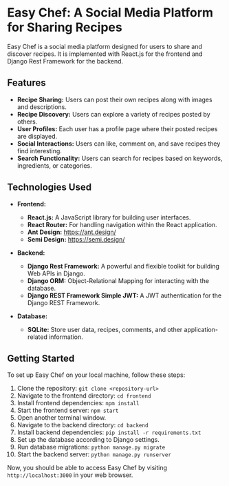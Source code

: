 # Easy Chef: A Social Media Platform for Sharing Recipes

Easy Chef is a social media platform designed for users to share and discover recipes. It is implemented with React.js for the frontend and Django Rest Framework for the backend.

## Features

- **Recipe Sharing:** Users can post their own recipes along with images and descriptions.
- **Recipe Discovery:** Users can explore a variety of recipes posted by others.
- **User Profiles:** Each user has a profile page where their posted recipes are displayed.
- **Social Interactions:** Users can like, comment on, and save recipes they find interesting.
- **Search Functionality:** Users can search for recipes based on keywords, ingredients, or categories.

## Technologies Used

- **Frontend:**
  - **React.js:** A JavaScript library for building user interfaces.
  - **React Router:** For handling navigation within the React application.
  - **Ant Design:** <a href="https://ant.design/">https://ant.design/</a>
  - **Semi Design:** <a href="https://semi.design/">https://semi.design/</a>
  
- **Backend:**
  - **Django Rest Framework:** A powerful and flexible toolkit for building Web APIs in Django.
  - **Django ORM:** Object-Relational Mapping for interacting with the database.
  - **Django REST Framework Simple JWT:** A JWT authentication for the Django REST Framework.
  
- **Database:**
  - **SQLite:** Store user data, recipes, comments, and other application-related information.

## Getting Started

To set up Easy Chef on your local machine, follow these steps:

1. Clone the repository: `git clone <repository-url>`
2. Navigate to the frontend directory: `cd frontend`
3. Install frontend dependencies: `npm install`
4. Start the frontend server: `npm start`
5. Open another terminal window.
6. Navigate to the backend directory: `cd backend`
7. Install backend dependencies: `pip install -r requirements.txt`
8. Set up the database according to Django settings.
9. Run database migrations: `python manage.py migrate`
10. Start the backend server: `python manage.py runserver`

Now, you should be able to access Easy Chef by visiting `http://localhost:3000` in your web browser.
